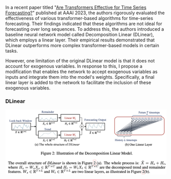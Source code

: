 In a recent paper titled "[Are Transformers Effective for Time Series Forecasting?](https://arxiv.org/pdf/2205.13504.pdf)" published at AAAI 2023, the authors rigorously evaluated the effectiveness of various transformer-based algorithms for time-series forecasting. Their findings indicated that these algorithms are not ideal for forecasting over long sequences. To address this, the authors introduced a baseline neural network model called Decomposition Linear (DLinear), which employs a linear layer. Their empirical results demonstrated that DLinear outperforms more complex transformer-based models in certain tasks.

However, one limitation of the original DLinear model is that it does not account for exogenous variables. In response to this, I propose a modification that enables the network to accept exogenous variables as inputs and integrate them into the model's weights. Specifically, a final linear layer is added to the network to facilitate the inclusion of these exogenous variables.

### DLinear
![image](pics/DLinear.png)
